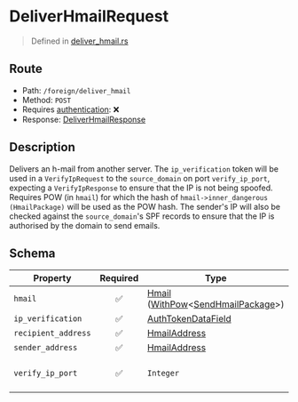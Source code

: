 # DeliverHmailRequest
> Defined in [deliver_hmail.rs](../../../../../interface/src/interface/routes/foreign/deliver_hmail.rs)

## Route
- Path: `/foreign/deliver_hmail`
- Method: `POST`
- Requires [authentication](../../../../Flows/Authentication%20Flow.md): ❌
- Response: [DeliverHmailResponse](DeliverHmailResponse.md)

## Description
Delivers an h-mail from another server. The `ip_verification` token will be used in a
`VerifyIpRequest` to the `source_domain` on port `verify_ip_port`, expecting a
`VerifyIpResponse` to ensure that the IP is not being spoofed. Requires POW (in `hmail`) for
which the hash of `hmail->inner_dangerous (HmailPackage)` will be used as the POW hash. The
sender's IP will also be checked against the `source_domain`'s SPF records to ensure that the IP
is authorised by the domain to send emails.

## Schema

| Property | Required | Type | Constraints |
| --- | :---: | --- | --- |
| `hmail` | ✅ | [Hmail](../../../hmail/Hmail.md) ([WithPow](../../../pow/WithPow.md)\<[SendHmailPackage](../../../hmail/SendHmailPackage.md)\>) |  -  |
| `ip_verification` | ✅ | [AuthTokenDataField](../../../fields/auth_token/AuthTokenDataField.md) |  -  |
| `recipient_address` | ✅ | [HmailAddress](../../../fields/hmail_address/HmailAddress.md) |  -  |
| `sender_address` | ✅ | [HmailAddress](../../../fields/hmail_address/HmailAddress.md) |  -  |
| `verify_ip_port` | ✅ | `Integer` | `uint16` - Bounds: [0, 65535] |


